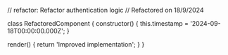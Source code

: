 // refactor: Refactor authentication logic
// Refactored on 18/9/2024

class RefactoredComponent {
  constructor() {
    this.timestamp = '2024-09-18T00:00:00.000Z';
  }

  render() {
    return 'Improved implementation';
  }
}